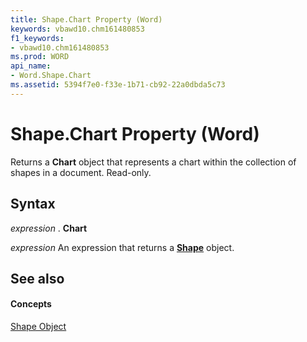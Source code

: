 ```yaml
---
title: Shape.Chart Property (Word)
keywords: vbawd10.chm161480853
f1_keywords:
- vbawd10.chm161480853
ms.prod: WORD
api_name:
- Word.Shape.Chart
ms.assetid: 5394f7e0-f33e-1b71-cb92-22a0dbda5c73
---
```



# Shape.Chart Property (Word)

Returns a  **Chart** object that represents a chart within the collection of shapes in a document. Read-only.


## Syntax

 _expression_ . **Chart**

 _expression_ An expression that returns a **[Shape](shape-object-word.md)** object.


## See also


#### Concepts


[Shape Object](shape-object-word.md)

